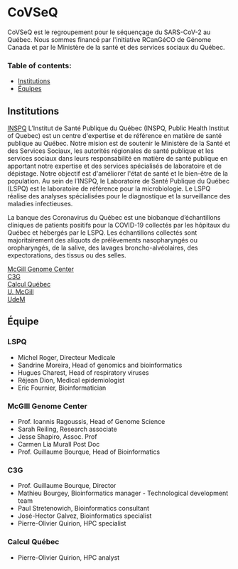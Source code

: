# CoVSeQ

CoVSeQ est le regroupement pour le séquençage du SARS-CoV-2 au Québec.
Nous sommes financé par l'initiative RCanGéCO de Génome Canada et par
le Ministère de la santé et des services sociaux du Québec.


### Table of contents:

- [Institutions](#institutions)
- [Équipes](#team)


## Institutions

<a href="https://www.inspq.qc.ca/">INSPQ</a>
L’Institut de Santé Publique du Québec (INSPQ, Public Health Institut of Quebec) est un centre d'expertise et de référence en matière de santé publique au Québec. Notre mision est de soutenir le Ministère de la Santé et des Services Sociaux, les autorités régionales de santé publique et les services sociaux dans leurs responsabilité en matière de santé publique en apportant notre expertise et des services spécialisés de laboratoire et de dépistage. Notre objectif est d'améliorer l'état de santé et le bien-être de la population. Au sein de l’INSPQ, le Laboratoire de Santé Publique du Québec (LSPQ) est le laboratoire de référence pour la microbiologie. Le LSPQ réalise des analyses spécialisées pour le diagnostique et la surveillance des maladies infectieuses.
  
La banque des Coronavirus du Québec est une biobanque d’échantillons cliniques de patients positifs pour la COVID-19 collectés par les hôpitaux du Québec et hébergés par le LSPQ. Les échantillons collectés sont majoritairement des aliquots de prélèvements nasopharyngés ou oropharyngés, de la salive, des lavages broncho-alvéolaires, des expectorations, des tissus ou des selles. 

<a href="http://www.mcgillgenomecentre.org/">McGill Genome Center</a>  
<a href="http://www.computationalgenomics.ca/">C3G</a>  
<a href="https://www.calculquebec.ca/">Calcul Québec</a>  
<a href="https://www.mcgill.ca/">U. McGill</a>  
<a href="https://www.umontreal.ca/">UdeM</a>  


## Équipe

### LSPQ

<ul>
<li>  Michel Roger, Directeur Medicale </li>
<li>  Sandrine Moreira, Head of genomics and bioinformatics</li>
<li>  Hugues Charest, Head of respiratory viruses</li>
<li>  Réjean Dion, Medical epidemiologist</li>
<li>  Eric Fournier, Bioinformatician</li>
</ul>

### McGIll Genome Center

<ul>
<li>  Prof. Ioannis Ragoussis, Head of Genome Science </li>
<li>  Sarah Reiling, Research associate </li>
<li>  Jesse Shapiro, Assoc. Prof </li>
<li>  Carmen Lia Murall Post Doc </li>
<li>  Prof. Guillaume Bourque, Head of Bioinformatics </li>
</ul>

### C3G

<ul>
<li>  Prof. Guillaume Bourque, Director </li>
<li>  Mathieu Bourgey, Bioinformatics manager - Technological development team </li>
<li>  Paul Stretenowich, Bioinformatics consultant </li>
<li>  José-Hector Galvez, Bioinformatics specialist </li>
<li>  Pierre-Olivier Quirion, HPC specialist  </li>
</ul>

### Calcul Québec
<ul>
<li>  Pierre-Olivier Quirion, HPC analyst </li>
</ul>
</ul>
